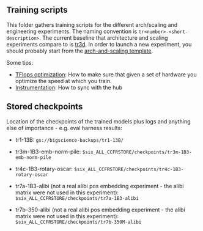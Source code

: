 ## Training scripts

This folder gathers training scripts for the different arch/scaling and engineering experiments. The naming convention is `tr<number>-<short-description>`. The current baseline that architecture and scaling experiments compare to is [tr3d](https://github.com/bigscience-workshop/bigscience/blob/master/train/tr3-1B3-baseline/tr3d-1B3-more-warmup.slurm). In order to launch a new experiment, you should probably start from the [arch-and-scaling template](https://github.com/bigscience-workshop/bigscience/blob/master/train/arch-and-scaling-template.slurm).

Some tips:
 - [TFlops optimization](https://github.com/bigscience-workshop/bigscience/blob/master/train/tflops_optimization.md): How to make sure that given a set of hardware you optimize the speed at which you train.
 - [Instrumentation](https://github.com/bigscience-workshop/bigscience/blob/master/tools/README.md): How to sync with the hub

## Stored checkpoints

Location of the checkpoints of the trained models plus logs and anything else of importance - e.g. eval harness results:

- tr1-13B: `gs://bigscience-backups/tr1-13B/`

- tr3m-1B3-emb-norm-pile: `$six_ALL_CCFRSTORE/checkpoints/tr3m-1B3-emb-norm-pile`

- tr4c-1B3-rotary-oscar: `$six_ALL_CCFRSTORE/checkpoints/tr4c-1B3-rotary-oscar`

- tr7a-1B3-alibi (not a real alibi pos embedding experiment - the alibi matrix were not used in this experiment): `$six_ALL_CCFRSTORE/checkpoints/tr7a-1B3-alibi`
- tr7b-350-alibi (not a real alibi pos embedding experiment - the alibi matrix were not used in this experiment): `$six_ALL_CCFRSTORE/checkpoints/tr7b-350M-alibi`
